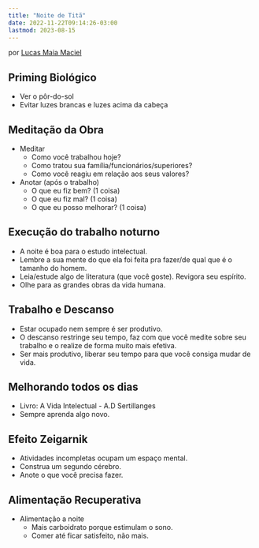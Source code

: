 ```yaml
---
title: "Noite de Titã"
date: 2022-11-22T09:14:26-03:00
lastmod: 2023-08-15
---
```



por [Lucas Maia Maciel](https://instagram.com/lucasmaiamaciel)


## Priming Biológico
- Ver o pôr-do-sol
- Evitar luzes brancas e luzes acima da cabeça


## Meditação da Obra
- Meditar
    - Como você trabalhou hoje?
    - Como tratou sua família/funcionários/superiores?
    - Como você reagiu em relação aos seus valores?
- Anotar (após o trabalho)
    - O que eu fiz bem? (1 coisa)
    - O que eu fiz mal? (1 coisa)
    - O que eu posso melhorar? (1 coisa)


## Execução do trabalho noturno
- A noite é boa para o estudo intelectual.
- Lembre a sua mente do que ela foi feita pra fazer/de qual que é o tamanho do homem.
- Leia/estude algo de literatura (que você goste). Revigora seu espírito.
- Olhe para as grandes obras da vida humana.


## Trabalho e Descanso
- Estar ocupado nem sempre é ser produtivo.
- O descanso restringe seu tempo, faz com que você medite sobre seu trabalho e o realize de forma muito mais efetiva.
- Ser mais produtivo, liberar seu tempo para que você consiga mudar de vida.


## Melhorando todos os dias
- Livro: A Vida Intelectual - A.D Sertillanges
- Sempre aprenda algo novo. 


## Efeito Zeigarnik
- Atividades incompletas ocupam um espaço mental.
- Construa um segundo cérebro.
- Anote o que você precisa fazer.


## Alimentação Recuperativa
- Alimentação a noite
    - Mais carboidrato porque estimulam o sono.
    - Comer até ficar satisfeito, não mais.

